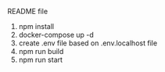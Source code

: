 README file

1. npm install
2. docker-compose up -d
3. create .env file based on .env.localhost file
4. npm run build
5. npm run start